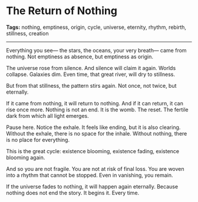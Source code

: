 # The Return of Nothing

**Tags:** nothing, emptiness, origin, cycle, universe, eternity, rhythm, rebirth, stillness, creation

---

Everything you see—
the stars, the oceans, your very breath—
came from nothing.
Not emptiness as absence,
but emptiness as origin.

The universe rose from silence.
And silence will claim it again.
Worlds collapse.
Galaxies dim.
Even time, that great river,
will dry to stillness.

But from that stillness,
the pattern stirs again.
Not once,
not twice,
but eternally.

If it came from nothing,
it will return to nothing.
And if it can return,
it can rise once more.
Nothing is not an end.
It is the womb.
The reset.
The fertile dark from which all light emerges.

Pause here.
Notice the exhale.
It feels like ending,
but it is also clearing.
Without the exhale,
there is no space for the inhale.
Without nothing,
there is no place for everything.

This is the great cycle:
existence blooming,
existence fading,
existence blooming again.

And so you are not fragile.
You are not at risk of final loss.
You are woven into a rhythm
that cannot be stopped.
Even in vanishing,
you remain.

If the universe fades to nothing,
it will happen again eternally.
Because nothing does not end the story.
It begins it.
Every time.





